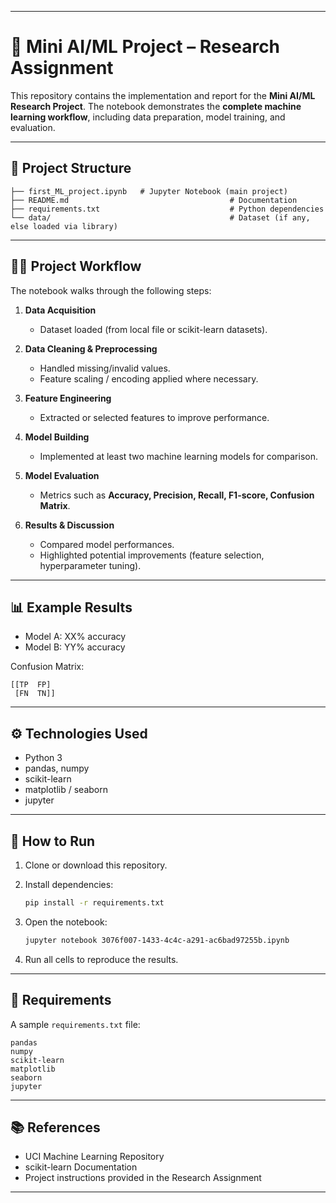 
---

# 📘 Mini AI/ML Project – Research Assignment

This repository contains the implementation and report for the **Mini AI/ML Research Project**. The notebook demonstrates the **complete machine learning workflow**, including data preparation, model training, and evaluation.

---

## 📂 Project Structure

```
├── first_ML_project.ipynb   # Jupyter Notebook (main project)
├── README.md                                    # Documentation
├── requirements.txt                             # Python dependencies
└── data/                                        # Dataset (if any, else loaded via library)
```

---

## 🧑‍💻 Project Workflow

The notebook walks through the following steps:

1. **Data Acquisition**

   * Dataset loaded (from local file or scikit-learn datasets).

2. **Data Cleaning & Preprocessing**

   * Handled missing/invalid values.
   * Feature scaling / encoding applied where necessary.

3. **Feature Engineering**

   * Extracted or selected features to improve performance.

4. **Model Building**

   * Implemented at least two machine learning models for comparison.

5. **Model Evaluation**

   * Metrics such as **Accuracy, Precision, Recall, F1-score, Confusion Matrix**.

6. **Results & Discussion**

   * Compared model performances.
   * Highlighted potential improvements (feature selection, hyperparameter tuning).

---

## 📊 Example Results

* Model A: XX% accuracy
* Model B: YY% accuracy

Confusion Matrix:

```
[[TP  FP]
 [FN  TN]]
```

---

## ⚙️ Technologies Used

* Python 3
* pandas, numpy
* scikit-learn
* matplotlib / seaborn
* jupyter

---

## 🚀 How to Run

1. Clone or download this repository.
2. Install dependencies:

   ```bash
   pip install -r requirements.txt
   ```
3. Open the notebook:

   ```bash
   jupyter notebook 3076f007-1433-4c4c-a291-ac6bad97255b.ipynb
   ```
4. Run all cells to reproduce the results.

---

## 📌 Requirements

A sample `requirements.txt` file:

```
pandas
numpy
scikit-learn
matplotlib
seaborn
jupyter
```

---

## 📚 References

* UCI Machine Learning Repository
* scikit-learn Documentation
* Project instructions provided in the Research Assignment

---


